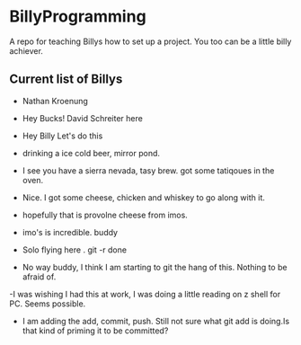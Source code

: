 # BillyProgramming
A repo for teaching Billys how to set up a project.
You too can be a little billy achiever.

## Current list of Billys

- Nathan Kroenung

- Hey Bucks! David Schreiter here 
                                  
- Hey Billy Let's do this

- drinking a ice cold beer, mirror pond.

- I see you have a sierra nevada, tasy brew. got some tatiqoues in the oven.

- Nice. I got some cheese, chicken and whiskey to go along with it.

- hopefully that is provolne cheese from imos.

- imo's is incredible. buddy

- Solo flying here . git -r done

- No way buddy, I think I am starting to git the hang of this. Nothing to be afraid of.

-I was wishing I had this at work, I was doing a little reading on z shell for PC. Seems possible.

- I am adding the add, commit, push. Still not sure what git add is doing.Is that kind of priming it to be committed?




